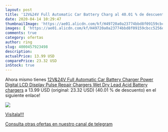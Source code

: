 ```yaml
---
layout: post
title: '12V&24V Full Automatic Car Battery Charg al 40.01 % de descuento'
date: 2020-04-14 10:29:47
thumbnailImage: 'https://ae01.alicdn.com/kf/H49720a0a23774bbd8f09159cbcc5256dl/12V-24V-Full-Automatic-Car-Battery-Charger-Power-Digital-LCD-Display-Pulse-Repair-Chargers-Wet-Dry.jpg_350x350._SL200_.jpg'
images: [ 'https://ae01.alicdn.com/kf/H49720a0a23774bbd8f09159cbcc5256dl/12V-24V-Full-Automatic-Car-Battery-Charger-Power-Digital-LCD-Display-Pulse-Repair-Chargers-Wet-Dry.jpg_350x350._SL200_.jpg' ]
comments: true
category: ofertas
author: ring
slug: 4000457923498
description:
actualPrice: 13.99 USD
comparePrice: 23.32 USD
inStock: true
---
```


Ahora mismo tienes [12V&24V Full Automatic Car Battery Charger Power Digital LCD Display Pulse Repair Chargers Wet Dry Lead Acid Battery chargers](https://www.amazon.com/dp/4000457923498/?tag=redken08-20) a 13.99 USD (original: 23.32 USD) (40.01 %  de descuento) en el siguiente enlace!

[![](https://ae01.alicdn.com/kf/H49720a0a23774bbd8f09159cbcc5256dl/12V-24V-Full-Automatic-Car-Battery-Charger-Power-Digital-LCD-Display-Pulse-Repair-Chargers-Wet-Dry.jpg_350x350._SL200_.jpg)](https://www.amazon.com/dp/4000457923498/?tag=redken08-20)

[Visítala!!!](https://www.amazon.com/dp/4000457923498/?tag=redken08-20)

[Consulta otras ofertas en nuestro canal de telegram](https://t.me/s/ofertas25)
